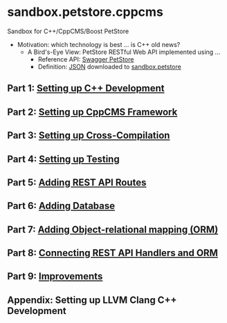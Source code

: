 # sandbox.petstore.cppcms

Sandbox for C++/CppCMS/Boost PetStore

- Motivation: which technology is best ... is C++ old news?
    - A Bird's-Eye View: PetStore RESTful Web API implemented using ...
        - Reference API: [Swagger PetStore](http://petstore.swagger.io/)
        - Definition: [JSON](https://editor.swagger.io/) downloaded to [sandbox.petstore](https://github.com/kjwenger/sandbox.petstore)

## Part 1: [Setting up C++ Development](doc/part/01.md)

## Part 2: [Setting up CppCMS Framework](doc/part/02.md)

## Part 3: [Setting up Cross-Compilation](doc/part/03.md)

## Part 4: [Setting up Testing](doc/part/04.md)

## Part 5: [Adding REST API Routes](doc/part/05.md)

## Part 6: [Adding Database](doc/part/06.md)

## Part 7: [Adding Object-relational mapping (ORM)](doc/part/07.md)

## Part 8: [Connecting REST API Handlers and ORM](doc/part/08.md)

## Part 9: [Improvements](doc/part/08.md)

## Appendix: Setting up LLVM Clang C++ Development
